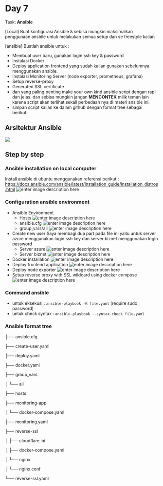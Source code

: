 # Day 7
Task:
**Ansible**

[Local] Buat konfigurasi Ansible & sebisa mungkin maksimalkan penggunaan ansbile untuk melakukan semua setup dan se freestyle kalian

[ansible] Buatlah ansible untuk :

-   Membuat user baru, gunakan login ssh key & password
-   Instalasi Docker
-   Deploy application frontend yang sudah kalian gunakan sebelumnya menggunakan ansible.
-   Instalasi Monitoring Server (node exporter, prometheus, grafana)
-   Setup reverse-proxy
-   Generated SSL certificate
-   dan yang paling penting make your own kind ansible script dengan rapi dan jelas. dan sebisa mungkin jangan  **MENCONTEK**  milik teman lain karena script akan terlihat sekali perbedaan nya di materi ansible ini.
-   simpan script kalian ke dalam github dengan format tree sebagai berikut:

## Arsitektur Ansible
![](https://github.com/RakhaFe21/devops19-dumbways-rakha/blob/main/stage-2/week-3/assets/1_MLPdeP8OQw14v7R79max6g.png?raw=true)
## Step by step
### Ansible installation on local computer
Install ansible di ubuntu menggunakan referensi berikut :
https://docs.ansible.com/ansible/latest/installation_guide/installation_distros.html
![enter image description here](https://github.com/RakhaFe21/devops19-dumbways-rakha/blob/main/stage-2/week-3/assets/Screenshot%20from%202024-01-14%2009-39-59.png?raw=true)
### Configuration ansible environment
- Ansible Environment
	- Hosts
	![enter image description here](https://github.com/RakhaFe21/devops19-dumbways-rakha/blob/main/stage-2/week-3/assets/Screenshot%20from%202024-01-14%2009-44-23.png?raw=true)
	- ansible.cfg
	![enter image description here](https://github.com/RakhaFe21/devops19-dumbways-rakha/blob/main/stage-2/week-3/assets/Screenshot%20from%202024-01-14%2009-44-16.png?raw=true)
	- group_vars/all
	![enter image description here](https://github.com/RakhaFe21/devops19-dumbways-rakha/blob/main/stage-2/week-3/assets/Screenshot%20from%202024-01-14%2009-44-29.png?raw=true)
- Create new user
Saya membagi dua part pada file ini yaitu untuk server azure menggunakan login ssh key dan server biznet menggunakan login password
	-	Server azure
		![enter image description here](https://github.com/RakhaFe21/devops19-dumbways-rakha/blob/main/stage-2/week-3/assets/carbon%20%2842%29.png?raw=true)
	-	Server biznet
![enter image description here](https://github.com/RakhaFe21/devops19-dumbways-rakha/blob/main/stage-2/week-3/assets/carbon%20%2843%29.png?raw=true)
- Docker installation 
	![enter image description here](https://github.com/RakhaFe21/devops19-dumbways-rakha/blob/main/stage-2/week-3/assets/carbon%20%2844%29.png?raw=true)
- Deploy frontend application
	![enter image description here](https://github.com/RakhaFe21/devops19-dumbways-rakha/blob/main/stage-2/week-3/assets/carbon%20%2845%29.png?raw=true)
- Deploy node exporter 
	![enter image description here](https://github.com/RakhaFe21/devops19-dumbways-rakha/blob/main/stage-2/week-3/assets/carbon%20%2846%29.png?raw=true)
- Setup reverse proxy with SSL wildcard using docker compose
	![enter image description here](https://github.com/RakhaFe21/devops19-dumbways-rakha/blob/main/stage-2/week-3/assets/carbon%20%2847%29.png?raw=true)

### Command ansible
- untuk eksekusi 	: `ansible-playbook -K file.yaml` (require sudo password)
- untuk check syntax 	: `ansible-playbook --syntax-check file.yaml`

### Ansible format tree
├── ansible.cfg

├── create-user.yaml

├── deploy.yaml

├── docker.yaml

├── group_vars

│   └── all

├── hosts

├── monitoring-app

│   └── docker-compose.yaml

├── monitoring.yaml

├── reverse-ssl

│   ├── cloudflare.ini

│   ├── docker-compose.yaml

│   └── nginx

│   └── nginx.conf

└── reverse-ssl.yaml


